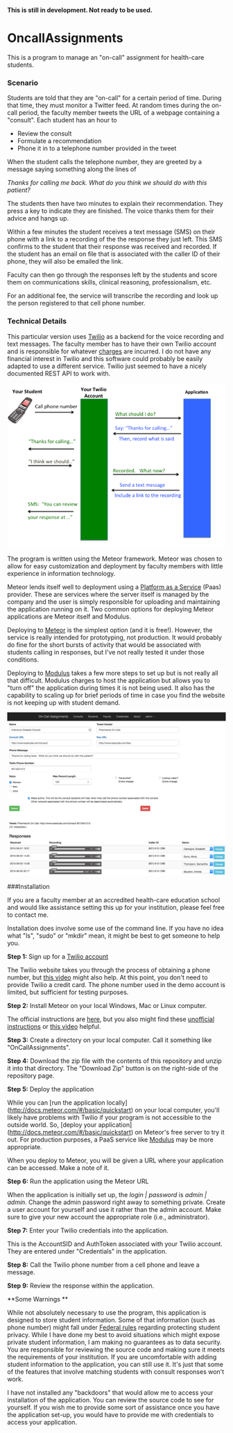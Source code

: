 **This is still in development.  Not ready to be used.**


# OncallAssignments
This is a program to manage an "on-call" assignment for health-care students.

### Scenario
Students are told that they are "on-call" for a certain period of time.  During that time, they must monitor a Twitter feed.  At random times during the on-call period, the faculty member tweets the URL of a webpage containing a "consult".  Each student has an hour to 
- Review the consult
- Formulate a recommendation 
- Phone it in to a telephone number provided in the tweet

When the student calls the telephone number, they are greeted by a message saying something along the lines of 
 
_Thanks for calling me back.  What do you think we should do with this patient?_
 
The students then have two minutes to explain their recommendation.  They press a key to indicate they are finished.   The voice thanks them for their advice and hangs up.

Within a few minutes the student receives a text message (SMS) on their phone with a link to a recording of the the response they just left.  This SMS confirms to the student that their response was received and recorded.  If the student has an email on file that is associated with the caller ID of their phone, they will also be emailed the link.

Faculty can then go through the responses left by the students and score them on communications skills, clinical reasoning, professionalism, etc.

For an additional fee, the service will transcribe the recording and look up the person registered to that cell phone number.

### Technical Details

This particular version uses [Twilio](http://www.Twilio.com) as a backend for the voice recording and text messages.   The faculty member has to have their own Twilio account and is responsible for whatever [charges](https://www.twilio.com/pricing) are incurred.   I do not have any financial interest in Twilio and this software could probably be easily adapted to use a different service.   Twilio just seemed to have a nicely documented REST API to work with.

![](https://github.com/gtheilman/OncallAssignments/blob/master/media/Process.png)
 
The program is written using the Meteor framework.   Meteor was chosen to allow for easy customization and deployment by faculty members with little experience in information technology.   

Meteor lends itself well to deployment using a [Platform as a Service](https://en.wikipedia.org/wiki/Platform_as_a_service) (Paas) provider.  These are services where the server itself is managed by the company and the user is simply responsible for uploading and maintaining the application running on it.  Two common options for deploying Meteor applications are Meteor itself and Modulus.

Deploying to [Meteor](https://www.meteor.com/try/6)   is the simplest option (and it is free!).  However, the service is really intended for prototyping, not production.  It would probably do fine for the short bursts of activity that would be associated with students calling in responses, but I've not really tested it under those conditions.

Deploying to [Modulus](http://help.modulus.io/customer/portal/articles/1647770-using-meteor-with-modulus) takes a few more steps to set up but is not really all that difficult.  Modulus charges to host the application but allows you to "turn off" the application during times it is not being used.  It also has the capability to scaling up for brief periods of time in case you find the website is not keeping up with student demand.

![ScreenShot.png](https://github.com/gtheilman/OncallAssignments/blob/master/media/ScreenShot.png)
 
###Installation

If you are a faculty member at an accredited health-care education school and would like assistance setting this up for your institution, please feel free to contact me.   

Installation does involve some use of the command line.  If you have no idea what "ls", "sudo" or "mkdir" mean, it might be best to get someone to help you.

**Step 1:**  Sign up for a [Twilio account](https://www.twilio.com/)

The Twilio website takes you through the process of obtaining a phone number, but [this video](https://www.youtube.com/watch?v=MR5sAZUlx_0) might also help.  At this point, you don't need to provide Twilio a credit card.  The phone number used in the demo account is limited, but sufficient for testing purposes.

**Step 2:** Install Meteor on your local Windows, Mac or Linux computer.

The official instructions are [here](https://www.meteor.com/install), but you also might find these [unofficial instructions](http://meteortips.com/first-meteor-tutorial/getting-started/) or [this video](https://youtu.be/9EsDHeI327s) helpful.

**Step 3:**  Create a directory on your local computer.  Call it something like "OnCallAssignments".

**Step 4:**  Download the zip file with the contents of this repository and unzip it into that directory. 
The "Download Zip" button is on the right-side of the repository page.  

**Step 5:**  Deploy the application

While you can [run the application locally] (http://docs.meteor.com/#/basic/quickstart) on your local computer, you'll likely have problems with Twilio if your program is not accessible to the outside world.   So, [deploy your application]  (http://docs.meteor.com/#/basic/quickstart)  on Meteor's free server to try it out.  For production purposes, a PaaS service like [Modulus](http://help.modulus.io/customer/portal/articles/1647770-using-meteor-with-modulus) may be more appropriate.

When you deploy to Meteor, you will be given a URL where your application can be accessed.  Make a note of it.

**Step 6:** Run the application using the Meteor URL  

When the application is initially set up, the _login | password_  is _admin | admin_.   Change the admin password right away to something private.   Create a user account for yourself and use it rather than the admin account.  Make sure to give your new account the appropriate role (i.e., administrator).

**Step 7:**  Enter your Twilio credentials into the application.

This is the AccountSID and AuthToken associated with your Twilio account.   They are entered under "Credentials" in the application.

**Step 8:**  Call the Twilio phone number from a cell phone and leave a message.

**Step 9:**  Review the response within the application.






**Some Warnings **

While not absolutely necessary to use the program, this application is designed to store  student information.  Some of that information (such as phone number) might fall under  [Federal rules](http://www2.ed.gov/policy/gen/guid/fpco/ferpa/index.html) regarding  protecting student privacy.   While I have done my best to avoid situations which might expose private student information, I am making no guarantees as to data security.  You are responsible for reviewing the source code and making sure it meets the requirements of your institution.   If you are uncomfortable with adding student information to the application, you can still use it.   It's just that some of the features that involve matching students with consult responses won't work.

I have not installed any "backdoors" that would allow me to access your installation of the application.   You can review the source code to see for yourself.   If you wish me to provide some sort of assistance once you have the application set-up, you would have to provide me with credentials to access your application.
